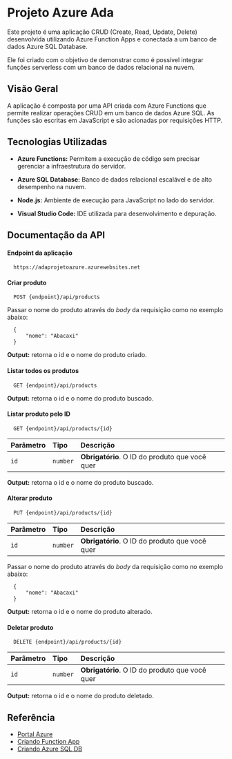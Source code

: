 
# Projeto Azure Ada

Este projeto é uma aplicação CRUD (Create, Read, Update, Delete) desenvolvida utilizando Azure Function Apps e conectada a um banco de dados Azure SQL Database. 

Ele foi criado com o objetivo de demonstrar como é possível integrar funções serverless com um banco de dados relacional na nuvem.

## Visão Geral

A aplicação é composta por uma API criada com Azure Functions que permite realizar operações CRUD em um banco de dados Azure SQL. As funções são escritas em JavaScript e são acionadas por requisições HTTP.

## Tecnologias Utilizadas

* **Azure Functions:** Permitem a execução de código sem precisar gerenciar a infraestrutura do servidor.

* **Azure SQL Database:** Banco de dados relacional escalável e de alto desempenho na nuvem.

* **Node.js:** Ambiente de execução para JavaScript no lado do servidor.

* **Visual Studio Code:** IDE utilizada para desenvolvimento e depuração.
## Documentação da API

#### Endpoint da aplicação

```http
  https://adaprojetoazure.azurewebsites.net
```

#### Criar produto

```http
  POST {endpoint}/api/products
```
Passar o nome do produto através do _body_ da requisição como no exemplo abaixo:

```body
  {
      "nome": "Abacaxi"
  }
```

**Output:** retorna o id e o nome do produto criado.

#### Listar todos os produtos

```http
  GET {endpoint}/api/products
```

**Output:** retorna o id e o nome do produto buscado.

#### Listar produto pelo ID

```http
  GET {endpoint}/api/products/{id}
```

| Parâmetro   | Tipo       | Descrição                                   |
| :---------- | :--------- | :------------------------------------------ |
| `id`      | `number` | **Obrigatório**. O ID do produto que você quer |

**Output:** retorna o id e o nome do produto buscado.

#### Alterar produto

```http
  PUT {endpoint}/api/products/{id}
```

| Parâmetro   | Tipo       | Descrição                                   |
| :---------- | :--------- | :------------------------------------------ |
| `id`      | `number` | **Obrigatório**. O ID do produto que você quer |

Passar o nome do produto através do _body_ da requisição como no exemplo abaixo:

```body
  {
      "nome": "Abacaxi"
  }
```

**Output:** retorna o id e o nome do produto alterado.

#### Deletar produto

```http
  DELETE {endpoint}/api/products/{id}
```

| Parâmetro   | Tipo       | Descrição                                   |
| :---------- | :--------- | :------------------------------------------ |
| `id`      | `number` | **Obrigatório**. O ID do produto que você quer |

**Output:** retorna o id e o nome do produto deletado.


## Referência

 - [Portal Azure](https://portal.azure.com/)
 - [Criando Function App](https://learn.microsoft.com/pt-br/azure/azure-functions/functions-create-function-app-portal?pivots=programming-language-javascripte)
 - [Criando Azure SQL DB](https://learn.microsoft.com/pt-br/azure/azure-sql/database/single-database-create-quickstart?view=azuresql&tabs=azure-portalt)

